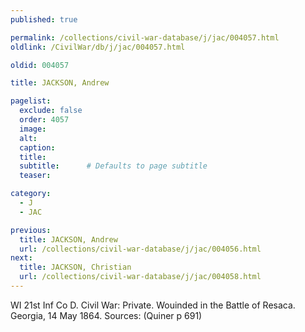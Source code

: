 ```yaml
---
published: true

permalink: /collections/civil-war-database/j/jac/004057.html
oldlink: /CivilWar/db/j/jac/004057.html

oldid: 004057

title: JACKSON, Andrew

pagelist:
  exclude: false
  order: 4057
  image: 
  alt:
  caption:
  title:
  subtitle:      # Defaults to page subtitle
  teaser:

category: 
  - J 
  - JAC

previous:
  title: JACKSON, Andrew
  url: /collections/civil-war-database/j/jac/004056.html  
next:
  title: JACKSON, Christian
  url: /collections/civil-war-database/j/jac/004058.html   
---
```

WI 21st Inf Co D. Civil War: Private. Wouinded in the Battle of Resaca. Georgia, 14 May 1864. Sources: (Quiner p 691)